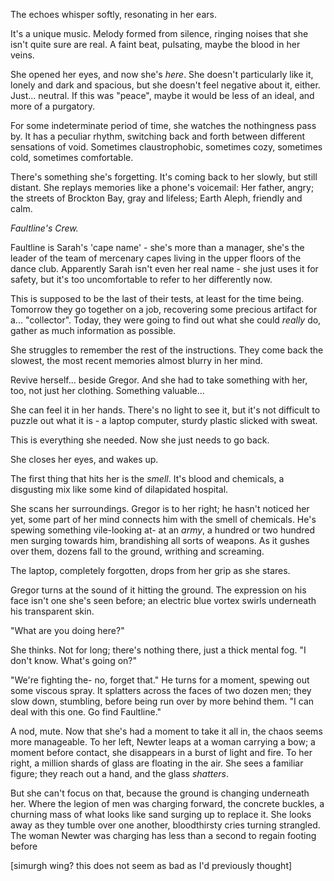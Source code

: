 The echoes whisper softly, resonating in her ears.

It's a unique music. Melody formed from silence, ringing noises that she isn't quite sure are real. A faint beat, pulsating, maybe the blood in her veins.

She opened her eyes, and now she's *here*. She doesn't particularly like it, lonely and dark and spacious, but she doesn't feel negative about it, either. Just... neutral. If this was "peace", maybe it would be less of an ideal, and more of a purgatory.

For some indeterminate period of time, she watches the nothingness pass by. It has a peculiar rhythm, switching back and forth between different sensations of void. Sometimes claustrophobic, sometimes cozy, sometimes cold, sometimes comfortable.

There's something she's forgetting. It's coming back to her slowly, but still distant. She replays memories like a phone's voicemail: Her father, angry; the streets of Brockton Bay, gray and lifeless; Earth Aleph, friendly and calm. 

*Faultline's Crew.*

Faultline is Sarah's 'cape name' - she's more than a manager, she's the leader of the team of mercenary capes living in the upper floors of the dance club. Apparently Sarah isn't even her real name - she just uses it for safety, but it's too uncomfortable to refer to her differently now.

This is supposed to be the last of their tests, at least for the time being. Tomorrow they go together on a job, recovering some precious artifact for a... "collector". Today, they were going to find out what she could *really* do, gather as much information as possible.

She struggles to remember the rest of the instructions. They come back the slowest, the most recent memories almost blurry in her mind. 

Revive herself... beside Gregor. And she had to take something with her, too, not just her clothing. Something valuable... 

She can feel it in her hands. There's no light to see it, but it's not difficult to puzzle out what it is - a laptop computer, sturdy plastic slicked with sweat. 

This is everything she needed. Now she just needs to go back.

She closes her eyes, and wakes up.

The first thing that hits her is the *smell*. It's blood and chemicals, a disgusting mix like some kind of dilapidated hospital. 

She scans her surroundings. Gregor is to her right; he hasn't noticed her yet, some part of her mind connects him with the smell of chemicals. He's spewing something vile-looking at- at an *army*, a hundred or two hundred men surging towards him, brandishing all sorts of weapons. As it gushes over them, dozens fall to the ground, writhing and screaming.

The laptop, completely forgotten, drops from her grip as she stares.

Gregor turns at the sound of it hitting the ground. The expression on his face isn't one she's seen before; an electric blue vortex swirls underneath his transparent skin.

"What are you doing here?"

She thinks. Not for long; there's nothing there, just a thick mental fog. "I don't know. What's going on?"

"We're fighting the- no, forget that." He turns for a moment, spewing out some viscous spray. It splatters across the faces of two dozen men; they slow down, stumbling, before being run over by more behind them. "I can deal with this one. Go find Faultline."

A nod, mute. Now that she's had a moment to take it all in, the chaos seems more manageable. To her left, Newter leaps at a woman carrying a bow; a moment before contact, she disappears in a burst of light and fire. To her right, a million shards of glass are floating in the air. She sees a familiar figure; they reach out a hand, and the glass *shatters*.

But she can't focus on that, because the ground is changing underneath her. Where the legion of men was charging forward, the concrete buckles, a churning mass of what looks like sand surging up to replace it. She looks away as they tumble over one another, bloodthirsty cries turning strangled. The woman Newter was charging has less than a second to regain footing before 

[simurgh wing? this does not seem as bad as I'd previously thought]